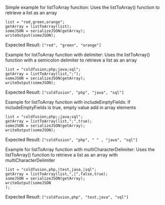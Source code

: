 Simple example for listToArray function:
Uses the listToArray() function to retrieve a list as an array

```luceescript+trycf
list = "red,green,orange";
getArray = listToArray(list);
someJSON = serializeJSON(getArray);
writeOutput(someJSON);
```

Expected Result: `["red", "green", "orange"]`

Example for listToArray function with delimiter:
Uses the listToArray() function with a semicolon delimiter to retrieve a list as an array

```luceescript+trycf
list = "coldfusion;php;java;sql";
getArray = listToArray(list,";");
someJSON = serializeJSON(getArray);
writeOutput(someJSON);
```

Expected Result: `["coldfusion", "php", "java", "sql"]`

Example for listToArray function with includeEmptyFields:
If includeEmptyFields is true, empty value add in array elements

```luceescript+trycf
list = "coldfusion;php;;java;sql";
getArray = listToArray(list,";",true);
someJSON = serializeJSON(getArray);
writeOutput(someJSON);
```

Expected Result: `["coldfusion", "php", " " , "java", "sql"]`

Example for listToArray function with multiCharacterDelimiter:
Uses the listToArray() function to retrieve a list as an array with multiCharacterDelimiter

```luceescript+trycf
list = "coldfusion,php,|test,java,|sql";
getArray = listToArray(list,",|",false,true);
someJSON = serializeJSON(getArray);
writeOutput(someJSON
);
```

Expected Result: `["coldfusion,php", "test,java", "sql"]`
